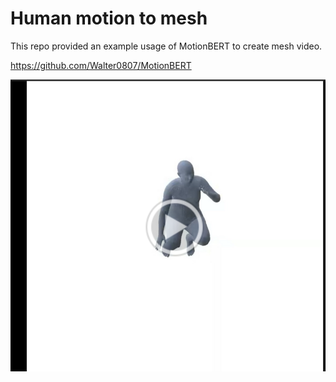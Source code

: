 # Human motion to mesh

This repo provided an example usage of MotionBERT to create mesh video.

https://github.com/Walter0807/MotionBERT

[![Watch the video](cover.png)](https://drive.google.com/file/d/1Y2Ngp8dx3DQ-dK6AsnrphO1dshF9n2o3/view?usp=share_link)
